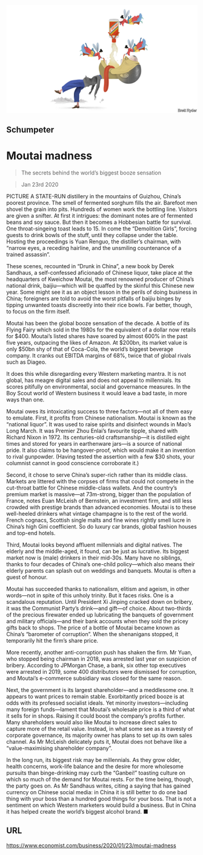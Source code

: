 ![](./images/20200125_WBD000_0.jpg)

## Schumpeter

# Moutai madness

> The secrets behind the world’s biggest booze sensation

> Jan 23rd 2020

PICTURE A STATE-RUN distillery in the mountains of Guizhou, China’s poorest province. The smell of fermented sorghum fills the air. Barefoot men shovel the grain into pits. Hundreds of women work the bottling line. Visitors are given a snifter. At first it intrigues: the dominant notes are of fermented beans and soy sauce. But then it becomes a Hobbesian battle for survival. One throat-singeing toast leads to 15. In come the “Demolition Girls”, forcing guests to drink bowls of the stuff, until they collapse under the table. Hosting the proceedings is Yuan Renguo, the distiller’s chairman, with “narrow eyes, a receding hairline, and the unsmiling countenance of a trained assassin”.

These scenes, recounted in “Drunk in China”, a new book by Derek Sandhaus, a self-confessed aficionado of Chinese liquor, take place at the headquarters of Kweichow Moutai, the most renowned producer of China’s national drink, baijiu—which will be quaffed by the skinful this Chinese new year. Some might see it as an object lesson in the perils of doing business in China; foreigners are told to avoid the worst pitfalls of baijiu binges by tipping unwanted toasts discreetly into their rice bowls. Far better, though, to focus on the firm itself.

Moutai has been the global booze sensation of the decade. A bottle of its Flying Fairy which sold in the 1980s for the equivalent of a dollar now retails for $400. Moutai’s listed shares have soared by almost 600% in the past five years, outpacing the likes of Amazon. At $200bn, its market value is only $50bn shy of that of Coca-Cola, the world’s biggest beverage company. It cranks out EBITDA margins of 68%, twice that of global rivals such as Diageo.

It does this while disregarding every Western marketing mantra. It is not global, has meagre digital sales and does not appeal to millennials. Its scores pitifully on environmental, social and governance measures. In the Boy Scout world of Western business it would leave a bad taste, in more ways than one.

Moutai owes its intoxicating success to three factors—not all of them easy to emulate. First, it profits from Chinese nationalism. Moutai is known as the “national liquor”. It was used to raise spirits and disinfect wounds in Mao’s Long March. It was Premier Zhou Enlai’s favourite tipple, shared with Richard Nixon in 1972. Its centuries-old craftsmanship—it is distilled eight times and stored for years in earthenware jars—is a source of national pride. It also claims to be hangover-proof, which would make it an invention to rival gunpowder. (Having tested the assertion with a few $30 shots, your columnist cannot in good conscience corroborate it.)

Second, it chose to serve China’s super-rich rather than its middle class. Markets are littered with the corpses of firms that could not compete in the cut-throat battle for Chinese middle-class wallets. And the country’s premium market is massive—at 73m-strong, bigger than the population of France, notes Euan McLeish of Bernstein, an investment firm, and still less crowded with prestige brands than advanced economies. Moutai is to these well-heeled drinkers what vintage champagne is to the rest of the world. French cognacs, Scottish single malts and fine wines rightly smell lucre in China’s high Gini coefficient. So do luxury car brands, global fashion houses and top-end hotels.

Third, Moutai looks beyond affluent millennials and digital natives. The elderly and the middle-aged, it found, can be just as lucrative. Its biggest market now is (male) drinkers in their mid-30s. Many have no siblings, thanks to four decades of China’s one-child policy—which also means their elderly parents can splash out on weddings and banquets. Moutai is often a guest of honour.

Moutai has succeeded thanks to nationalism, elitism and ageism, in other words—not in spite of this unholy trinity. But it faces risks. One is a scandalous reputation. Until President Xi Jinping cracked down on bribery, it was the Communist Party’s drink—and gift—of choice. About two-thirds of the precious firewater ended up lubricating the banquets of government and military officials—and their bank accounts when they sold the pricey gifts back to shops. The price of a bottle of Moutai became known as China’s “barometer of corruption”. When the shenanigans stopped, it temporarily hit the firm’s share price.

More recently, another anti-corruption push has shaken the firm. Mr Yuan, who stopped being chairman in 2018, was arrested last year on suspicion of bribery. According to JPMorgan Chase, a bank, six other top executives were arrested in 2019, some 400 distributors were dismissed for corruption, and Moutai’s e-commerce subsidiary was closed for the same reason.

Next, the government is its largest shareholder—and a meddlesome one. It appears to want prices to remain stable. Exorbitantly priced booze is at odds with its professed socialist ideals. Yet minority investors—including many foreign funds—lament that Moutai’s wholesale price is a third of what it sells for in shops. Raising it could boost the company’s profits further. Many shareholders would also like Moutai to increase direct sales to capture more of the retail value. Instead, in what some see as a travesty of corporate governance, its majority owner has plans to set up its own sales channel. As Mr McLeish delicately puts it, Moutai does not behave like a “value-maximising shareholder company”.

In the long run, its biggest risk may be millennials. As they grow older, health concerns, work-life balance and the desire for more wholesome pursuits than binge-drinking may curb the “Ganbei!” toasting culture on which so much of the demand for Moutai rests. For the time being, though, the party goes on. As Mr Sandhaus writes, citing a saying that has gained currency on Chinese social media: in China it is still better to do one bad thing with your boss than a hundred good things for your boss. That is not a sentiment on which Western marketers would build a business. But in China it has helped create the world’s biggest alcohol brand. ■

## URL

https://www.economist.com/business/2020/01/23/moutai-madness
